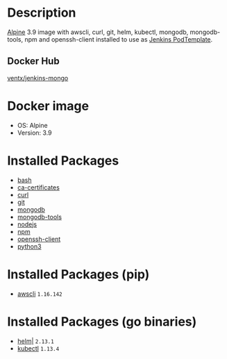 # Description

[Alpine](http://alpinelinux.org/) 3.9 image with awscli, curl, git, helm, kubectl, mongodb, mongodb-tools, npm and openssh-client installed to use as [Jenkins PodTemplate](https://github.com/jenkinsci/kubernetes-plugin#pod-and-container-template-configuration).


## Docker Hub

[ventx/jenkins-mongo](https://cloud.docker.com/u/ventx/repository/docker/ventx/jenkins-mongo)


# Docker image

* OS: Alpine
* Version: 3.9


# Installed Packages

* [bash](https://pkgs.alpinelinux.org/package/v3.9/community/x86_64/bash)
* [ca-certificates](https://pkgs.alpinelinux.org/package/v3.9/community/x86_64/ca-certificates)
* [curl](https://pkgs.alpinelinux.org/package/v3.9/community/x86_64/curl)
* [git](https://pkgs.alpinelinux.org/package/v3.9/community/x86_64/git)
* [mongodb](https://pkgs.alpinelinux.org/package/v3.9/community/x86_64/mongodb)
* [mongodb-tools](https://pkgs.alpinelinux.org/package/v3.9/community/x86_64/mongodb-tools)
* [nodejs](https://pkgs.alpinelinux.org/package/v3.9/community/x86_64/nodejs)
* [npm](https://pkgs.alpinelinux.org/package/v3.9/community/x86_64/npm)
* [openssh-client](https://pkgs.alpinelinux.org/package/v3.9/community/x86_64/openssh-client)
* [python3](https://pkgs.alpinelinux.org/package/v3.9/community/x86_64/python3)


# Installed Packages (pip)

* [awscli](https://pypi.org/project/awscli/) `1.16.142`


# Installed Packages (go binaries)

* [helm|](https://helm.sh/) `2.13.1`
* [kubectl](https://kubernetes.io/docs/reference/kubectl/kubectl/) `1.13.4`

